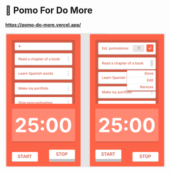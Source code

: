 # 🍅 Pomo For Do More

#### https://pomo-do-more.vercel.app/

![cover image](https://github.com/Alonso-Pablo/pomo-do-more/blob/master/public/og.png 'Design in Figma')
